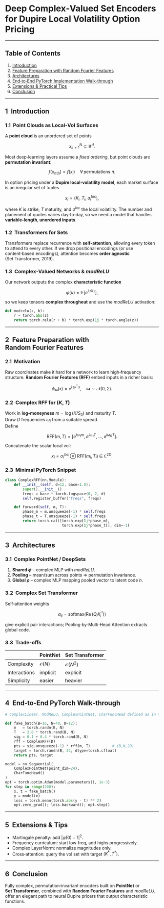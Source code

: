 
# Deep Complex‑Valued Set Encoders for Dupire Local Volatility Option Pricing

---

## Table of Contents
1. [Introduction](#introduction)  
2. [Feature Preparation with Random Fourier Features](#feature-preparation-with-random-fourier-features)  
3. [Architectures](#architectures)  
4. [End‑to‑End PyTorch Implementation Walk‑through](#end-to-end-pytorch-implementation-walk-through)  
5. [Extensions & Practical Tips](#extensions--practical-tips)  
6. [Conclusion](#conclusion)  

---

<a name="introduction"></a>
## 1  Introduction

### 1.1  Point Clouds as Local‑Vol Surfaces  
A **point cloud** is an unordered set of points  

$${x_i}_{i=1}^N \subset \mathbb{R}^d .$$  

Most deep‑learning layers assume a *fixed ordering*, but point clouds are **permutation invariant**:  

$$f\big({x_{\pi(i)}}\big) = f\big({x_i}\big) \quad \forall\,\text{permutations } \pi .$$  

In option pricing under a **Dupire local‑volatility model**, each market surface is an irregular set of tuples  

$$x_i = (K_i,\; T_i,\; \sigma^{\text{loc}}_i),$$  

where $K$ is strike, $T$ maturity, and $\sigma^{\text{loc}}$ the local volatility.  The number and placement of quotes varies day‑to‑day, so we need a model that handles **variable‑length, unordered inputs**.

### 1.2  Transformers for Sets  
Transformers replace recurrence with **self‑attention**, allowing every token to attend to every other.  If we drop positional encodings (or use content‑based encodings), attention becomes **order agnostic** (Set Transformer, 2019).

### 1.3  Complex‑Valued Networks & *modReLU*  
Our network outputs the complex **characteristic function**  

$$\varphi(u) = \mathbb{E}\big[e^{i u X_T}\big],$$  

so we keep tensors **complex throughout** and use the *modReLU* activation:

```python
def modrelu(z, b):
    r = torch.abs(z)
    return torch.relu(r + b) * torch.exp(1j * torch.angle(z))
```

---

<a name="feature-preparation-with-random-fourier-features"></a>
## 2  Feature Preparation with Random Fourier Features

### 2.1  Motivation  
Raw coordinates make it hard for a network to learn high‑frequency structure.  **Random Fourier Features (RFF)** embed inputs in a richer basis:

$$\phi_{\boldsymbol\omega}(x) = e^{i\,\boldsymbol\omega^{\top} x}, 
\quad \boldsymbol\omega \sim \mathcal{N}(0,\Sigma).$$

### 2.2  Complex RFF for $(K,T)$  
Work in **log‑moneyness** $m = \log(K/S_0)$ and maturity $T$.  
Draw $D$ frequencies ${\omega_j}$ from a suitable spread.  
Define  

$$\text{RFF}(m,T) = 
\big[e^{i\omega_1 m},\; e^{i\omega_1 T},\;\dots, e^{i\omega_D T}\big].$$

Concatenate the scalar local vol:

$$x_i = \sigma^{\text{loc}}_i \;\otimes\; \text{RFF}(m_i,T_i) 
\;\in\; \mathbb{C}^{2D}.$$

### 2.3  Minimal PyTorch Snippet
```python
class ComplexRFF(nn.Module):
    def __init__(self, d=12, base=1.0):
        super().__init__()
        freqs = base * torch.logspace(0, 2, d)
        self.register_buffer("freqs", freqs)

    def forward(self, m, T):
        phase_m = m.unsqueeze(-1) * self.freqs
        phase_t = T.unsqueeze(-1) * self.freqs
        return torch.cat([torch.exp(1j*phase_m),
                          torch.exp(1j*phase_t)], dim=-1)
```

---

<a name="architectures"></a>
## 3  Architectures

### 3.1  Complex PointNet / DeepSets
1. **Shared $\phi$** – complex MLP with *modReLU*.  
2. **Pooling** – mean/sum across points ⇒ permutation invariance.  
3. **Global $\rho$** – complex MLP mapping pooled vector to latent code $h$.

### 3.2  Complex Set Transformer  
Self‑attention weights  

$$\alpha_{ij} = \text{softmax}\big(\operatorname{Re}(Q_i K_j^{\dagger})\big)$$  

give explicit pair interactions; Pooling‑by‑Multi‑Head Attention extracts global code.

### 3.3  Trade‑offs  

|               | PointNet | Set Transformer |
|---------------|----------|-----------------|
| Complexity    | $\mathcal{O}(N)$ | $\mathcal{O}(N^2)$ |
| Interactions  | implicit | explicit |
| Simplicity    | easier   | heavier |

---

<a name="end-to-end-pytorch-implementation-walk-through"></a>
## 4  End‑to‑End PyTorch Walk‑through

```python
# ComplexLinear, ModReLU, ComplexPointNet, CharFuncHead defined as in text …
```

```python
def fake_batch(B=16, N=40, D=12):
    m   = torch.randn(B, N)
    T   = 2.0 * torch.rand(B, N)
    sig = 0.1 + 0.4 * torch.rand(B, N)
    rff = ComplexRFF(D)
    pts = sig.unsqueeze(-1) * rff(m, T)          # (B,N,2D)
    target = torch.randn(B, 32, dtype=torch.cfloat)
    return pts, target

model = nn.Sequential(
    ComplexPointNet(point_dim=24),
    CharFuncHead()
)
opt = torch.optim.Adam(model.parameters(), 1e-3)
for step in range(200):
    x, t = fake_batch()
    y = model(x)
    loss = torch.mean(torch.abs(y - t) ** 2)
    opt.zero_grad(); loss.backward(); opt.step()
```

---

<a name="extensions--practical-tips"></a>
## 5  Extensions & Tips
* Martingale penalty: add $\lvert\varphi(0)-1\rvert^2$.  
* Frequency curriculum: start low‑freq, add highs progressively.  
* Complex LayerNorm: normalize magnitudes only.  
* Cross‑attention: query the vol set with target $(K^*,T^*)$.

---

<a name="conclusion"></a>
## 6  Conclusion
Fully complex, permutation‑invariant encoders built on **PointNet** or **Set Transformer**, combined with **Random Fourier Features** and *modReLU*, offer an elegant path to neural Dupire pricers that output characteristic functions.

